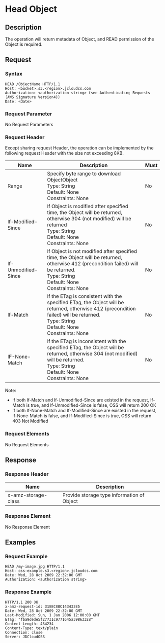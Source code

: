 # Head Object

## Description
The operation will return metadata of Object, and READ permission of the Object is required.

## Request

### Syntax
```
HEAD /ObjectName HTTP/1.1
Host: <bucket>.s3.<region>.jcloudcs.com 
Authorization: <authorization string> (see Authenticating Requests (AWS Signature Version4))
Date: <date>
```
### Request Parameter
No Request Parameters
### Request Header
Except sharing request Header, the operation can be implemented by the following request Header with the size not exceeding 8KB.

Name|Description|Must
---|---|---
Range|Specify byte range to download ObjectObject<br>Type: String<br>Default: None<br>Constraints: None|No
If-Modified-Since|If Object is modified after specified time, the Object will be returned, otherwise 304 (not modified) will be returned<br>Type: String<br>Default: None<br>Constraints: None|No
If-Unmodified-Since|If Object is not modified after specified time, the Object will be returned, otherwise 412 (precondition failed) will be returned. <br>Type: String<br>Default: None<br>Constraints: None|No
If-Match|If the ETag is consistent with the specified ETag, the Object will be returned, otherwise 412 (precondition failed) will be returned. <br>Type: String<br>Default: None<br>Constraints: None|No
IF-None-Match|If the ETag is inconsistent with the specified ETag, the Object will be returned, otherwise 304 (not modified) will be returned. <br>Type: String<br>Default: None<br>Constraints: None|No

Note:
+ If both If-Match and If-Unmodified-Since are existed in the request, If-Match is true, and If-Unmodified-Since is false, OSS will return 200 OK
+ If both If-None-Match and If-Modified-Since are existed in the request, If-None-Match is false, and If-Modified-Since is true, OSS will return 403 Not Modified

### Request Elements
No Request Elements

## Response

### Response Header

Name|Description
---|---
x-amz-storage-class|Provide storage type information of Object

### Response Element
No Response Element

## Examples
### Request Example
```
HEAD /my-image.jpg HTTP/1.1
Host: oss-example.s3.<region>.jcloudcs.com 
Date: Wed, 28 Oct 2009 22:32:00 GMT
Authorization: <authorization string>
```
### Response Example
```
HTTP/1.1 200 OK
x-amz-request-id: 318BC8BC143432E5
Date: Wed, 28 Oct 2009 22:32:00 GMT
Last-Modified: Sun, 1 Jan 2006 12:00:00 GMT
ETag: "fba9dede5f27731c9771645a39863328"
Content-Length: 434234
Content-Type: text/plain
Connection: close
Server: JDCloudOSS
```





